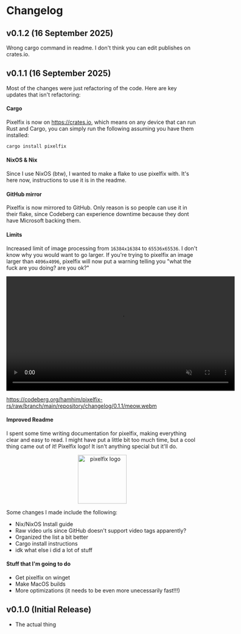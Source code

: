 # Changelog

## v0.1.2 (16 September 2025)

Wrong cargo command in readme. I don't think you can edit publishes on crates.io.

## v0.1.1 (16 September 2025)

Most of the changes were just refactoring of the code. Here are key updates that isn't refactoring:

#### Cargo

Pixelfix is now on https://crates.io, which means on any device that can run Rust and Cargo, you can simply run the following assuming you have them installed:

```sh
cargo install pixelfix
```

#### NixOS & Nix

Since I use NixOS (btw), I wanted to make a flake to use pixelfix with. It's here now, instructions to use it is in the readme.

#### GitHub mirror

Pixelfix is now mirrored to GitHub. Only reason is so people can use it in their flake, since Codeberg can experience downtime because they dont have Microsoft backing them.

#### Limits

Increased limit of image processing from `16384x16384` to `65536x65536`. I don't know why you would want to go larger. If you're trying to pixelfix an image larger than `4096x4096`, pixelfix will now put a warning telling you "what the fuck are you doing? are you ok?"

<video src="https://codeberg.org/hamhim/pixelfix-rs/raw/branch/main/repository/changelog/0.1.1/meow.webm" width="600" controls loop muted></video>

https://codeberg.org/hamhim/pixelfix-rs/raw/branch/main/repository/changelog/0.1.1/meow.webm

#### Improved Readme

I spent some time writing documentation for pixelfix, making everything clear and easy to read. I might have put a little bit too much time, but a cool thing came out of it! Pixelfix logo! It isn't anything special but it'll do.

<p align="center">
    <img src="https://codeberg.org/hamhim/pixelfix-rs/raw/branch/main/repository/pixelfix.webp" height="128" alt="pixelfix logo" style="vertical-align: middle;"/>
</p>

Some changes I made include the following:
- Nix/NixOS Install guide
- Raw video urls since GitHub doesn't support video tags apparently?
- Organized the list a bit better
- Cargo install instructions
- idk what else i did a lot of stuff

#### Stuff that I'm going to do

- Get pixelfix on winget
- Make MacOS builds
- More optimizations (it needs to be even more unecessarily fast!!!)

## v0.1.0 (Initial Release)

- The actual thing
